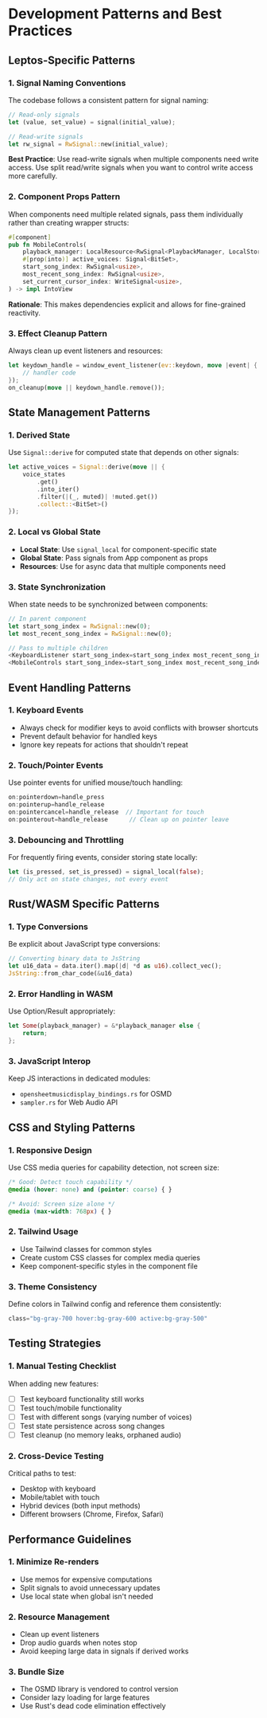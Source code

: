 # Development Patterns and Best Practices

## Leptos-Specific Patterns

### 1. Signal Naming Conventions

The codebase follows a consistent pattern for signal naming:

```rust
// Read-only signals
let (value, set_value) = signal(initial_value);

// Read-write signals  
let rw_signal = RwSignal::new(initial_value);
```

**Best Practice**: Use read-write signals when multiple components need write access. Use split read/write signals when you want to control write access more carefully.

### 2. Component Props Pattern

When components need multiple related signals, pass them individually rather than creating wrapper structs:

```rust
#[component]
pub fn MobileControls(
    playback_manager: LocalResource<RwSignal<PlaybackManager, LocalStorage>>,
    #[prop(into)] active_voices: Signal<BitSet>,
    start_song_index: RwSignal<usize>,
    most_recent_song_index: RwSignal<usize>,
    set_current_cursor_index: WriteSignal<usize>,
) -> impl IntoView
```

**Rationale**: This makes dependencies explicit and allows for fine-grained reactivity.

### 3. Effect Cleanup Pattern

Always clean up event listeners and resources:

```rust
let keydown_handle = window_event_listener(ev::keydown, move |event| {
    // handler code
});
on_cleanup(move || keydown_handle.remove());
```

## State Management Patterns

### 1. Derived State

Use `Signal::derive` for computed state that depends on other signals:

```rust
let active_voices = Signal::derive(move || {
    voice_states
        .get()
        .into_iter()
        .filter(|(_, muted)| !muted.get())
        .collect::<BitSet>()
});
```

### 2. Local vs Global State

- **Local State**: Use `signal_local` for component-specific state
- **Global State**: Pass signals from App component as props
- **Resources**: Use for async data that multiple components need

### 3. State Synchronization

When state needs to be synchronized between components:

```rust
// In parent component
let start_song_index = RwSignal::new(0);
let most_recent_song_index = RwSignal::new(0);

// Pass to multiple children
<KeyboardListener start_song_index=start_song_index most_recent_song_index=most_recent_song_index />
<MobileControls start_song_index=start_song_index most_recent_song_index=most_recent_song_index />
```

## Event Handling Patterns

### 1. Keyboard Events

- Always check for modifier keys to avoid conflicts with browser shortcuts
- Prevent default behavior for handled keys
- Ignore key repeats for actions that shouldn't repeat

### 2. Touch/Pointer Events

Use pointer events for unified mouse/touch handling:

```rust
on:pointerdown=handle_press
on:pointerup=handle_release
on:pointercancel=handle_release  // Important for touch
on:pointerout=handle_release      // Clean up on pointer leave
```

### 3. Debouncing and Throttling

For frequently firing events, consider storing state locally:

```rust
let (is_pressed, set_is_pressed) = signal_local(false);
// Only act on state changes, not every event
```

## Rust/WASM Specific Patterns

### 1. Type Conversions

Be explicit about JavaScript type conversions:

```rust
// Converting binary data to JsString
let u16_data = data.iter().map(|d| *d as u16).collect_vec();
JsString::from_char_code(&u16_data)
```

### 2. Error Handling in WASM

Use Option/Result appropriately:

```rust
let Some(playback_manager) = &*playback_manager else {
    return;
};
```

### 3. JavaScript Interop

Keep JS interactions in dedicated modules:
- `opensheetmusicdisplay_bindings.rs` for OSMD
- `sampler.rs` for Web Audio API

## CSS and Styling Patterns

### 1. Responsive Design

Use CSS media queries for capability detection, not screen size:

```css
/* Good: Detect touch capability */
@media (hover: none) and (pointer: coarse) { }

/* Avoid: Screen size alone */
@media (max-width: 768px) { }
```

### 2. Tailwind Usage

- Use Tailwind classes for common styles
- Create custom CSS classes for complex media queries
- Keep component-specific styles in the component file

### 3. Theme Consistency

Define colors in Tailwind config and reference them consistently:
```rust
class="bg-gray-700 hover:bg-gray-600 active:bg-gray-500"
```

## Testing Strategies

### 1. Manual Testing Checklist

When adding new features:
- [ ] Test keyboard functionality still works
- [ ] Test touch/mobile functionality
- [ ] Test with different songs (varying number of voices)
- [ ] Test state persistence across song changes
- [ ] Test cleanup (no memory leaks, orphaned audio)

### 2. Cross-Device Testing

Critical paths to test:
- Desktop with keyboard
- Mobile/tablet with touch
- Hybrid devices (both input methods)
- Different browsers (Chrome, Firefox, Safari)

## Performance Guidelines

### 1. Minimize Re-renders

- Use memos for expensive computations
- Split signals to avoid unnecessary updates
- Use local state when global isn't needed

### 2. Resource Management

- Clean up event listeners
- Drop audio guards when notes stop
- Avoid keeping large data in signals if derived works

### 3. Bundle Size

- The OSMD library is vendored to control version
- Consider lazy loading for large features
- Use Rust's dead code elimination effectively